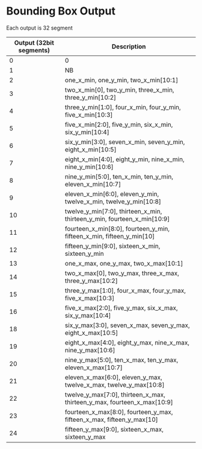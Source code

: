 
# Bounding Box Output
Each output is 32 segment

| Output (32bit segments)     | Description |
| ----------- | ----------- |
| 0           | 0          |
| 1           | NB          |
| 2           | one_x_min, one_y_min, two_x_min[10:1]          |
| 3           | two_x_min[0], two_y_min, three_x_min, three_y_min[10:2]          |
| 4           | three_y_min[1:0], four_x_min, four_y_min, five_x_min[10:3]          |
| 5           | five_x_min[2:0], five_y_min, six_x_min, six_y_min[10:4]          |
| 6           | six_y_min[3:0], seven_x_min, seven_y_min, eight_x_min[10:5]          |
| 7           | eight_x_min[4:0], eight_y_min, nine_x_min, nine_y_min[10:6]          |
| 8           | nine_y_min[5:0], ten_x_min, ten_y_min, eleven_x_min[10:7]          |
| 9           | eleven_x_min[6:0], eleven_y_min, twelve_x_min, twelve_y_min[10:8]          |
| 10          | twelve_y_min[7:0], thirteen_x_min, thirteen_y_min, fourteen_x_min[10:9]          |
| 11          | fourteen_x_min[8:0], fourteen_y_min, fifteen_x_min, fifteen_y_min[10]          |
| 12          | fifteen_y_min[9:0], sixteen_x_min, sixteen_y_min          |
| 13          | one_x_max, one_y_max, two_x_max[10:1]          |
| 14          | two_x_max[0], two_y_max, three_x_max, three_y_max[10:2]          |
| 15          | three_y_max[1:0], four_x_max, four_y_max, five_x_max[10:3]          |
| 16          | five_x_max[2:0], five_y_max, six_x_max, six_y_max[10:4]          |
| 18          | six_y_max[3:0], seven_x_max, seven_y_max, eight_x_max[10:5]          |
| 19          | eight_x_max[4:0], eight_y_max, nine_x_max, nine_y_max[10:6]          |
| 20          | nine_y_max[5:0], ten_x_max, ten_y_max, eleven_x_max[10:7]          |
| 21          | eleven_x_max[6:0], eleven_y_max, twelve_x_max, twelve_y_max[10:8]          |
| 22          | twelve_y_max[7:0], thirteen_x_max, thirteen_y_max, fourteen_x_max[10:9]          |
| 23          | fourteen_x_max[8:0], fourteen_y_max, fifteen_x_max, fifteen_y_max[10]          |
| 24          | fifteen_y_max[9:0], sixteen_x_max, sixteen_y_max |


